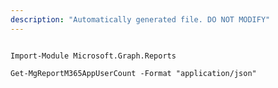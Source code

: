 ```yaml
---
description: "Automatically generated file. DO NOT MODIFY"
---
```


```powershellv2

Import-Module Microsoft.Graph.Reports

Get-MgReportM365AppUserCount -Format "application/json" 

```